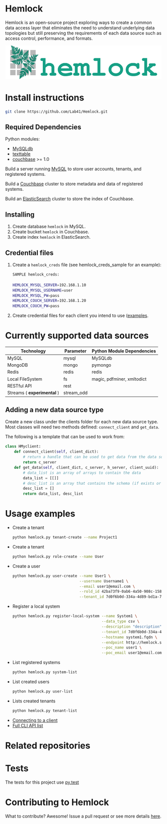 Hemlock
=======

Hemlock is an open-source project exploring ways to create a common data access
layer that eliminates the need to understand underlying data topologies but
still preserving the requirements of each data source such as access control,
performance, and formats.

![Hemlock L](docs/images/logo.png "Hemlock")

Install instructions
====================

```bash
git clone https://github.com/Lab41/Hemlock.git
```

Required Dependencies
---------------------

Python modules:
- [MySQLdb](http://mysql-python.sourceforge.net/MySQLdb.html)
- [texttable](https://pypi.python.org/pypi/texttable)
- [couchbase](http://www.couchbase.com/communities/python/getting-started) >= 1.0

Build a server running [MySQL](http://www.mysql.com/) to store user accounts, tenants, and registered 
systems.

Build a [Couchbase](http://www.couchbase.com/) cluster to store metadata and data of registered systems.

Build an [ElasticSearch](http://www.elasticsearch.org/) cluster to store the index of Couchbase.


Installing
----------

1. Create database ``hemlock`` in MySQL.
2. Create bucket ``hemlock`` in Couchbase.
3. Create index ``hemlock`` in ElasticSearch.


Credential files
----------------

1. Create a ``hemlock_creds`` file (see hemlock_creds_sample for an example): 
    ```bash
    SAMPLE hemlock_creds:
    
    HEMLOCK_MYSQL_SERVER=192.168.1.10
    HEMLOCK_MYSQL_USERNAME=user
    HEMLOCK_MYSQL_PW=pass
    HEMLOCK_COUCH_SERVER=192.168.1.20
    HEMLOCK_COUCH_PW=pass
    ```
2. Create credential files for each client you intend to use ([examples](https://github.com/Lab41/Hemlock/clients/).


Currently supported data sources
================================

Technology | Parameter | Python Module Dependencies
---------- | --------- | ------------
MySQL      | mysql     | MySQLdb
MongoDB    | mongo     | pymongo
Redis      | redis     | redis
Local FileSystem | fs  | magic, pdfminer, xmltodict
RESTful API | rest     | 
Streams ( **experimental** )   | stream_odd |


Adding a new data source type
-----------------------------

Create a new class under the clients folder for each new data source type.  Most
classes will need two methods defined: ``connect_client`` and ``get_data``.

The following is a template that can be used to work from:

```python
class HMyclient:
    def connect_client(self, client_dict):
        # return a handle that can be used to get data from the data source
        return c_server
    def get_data(self, client_dict, c_server, h_server, client_uuid):
        # data_list is an array of arrays to contain the data
        data_list = [[]]
        # desc_list is an array that contains the schema (if exists or known)
        desc_list = []
        return data_list, desc_list
```

Usage examples
==============

- Create a tenant
    ```bash
    python hemlock.py tenant-create --name Project1
    ```
- Create a tenant
    ```bash
    python hemlock.py role-create --name User
    ```
- Create a user
    ```bash
    python hemlock.py user-create --name User1 \
                                  --username Username1 \
                                  --email user1@email.com \
                                  --rold_id 42ba73f9-0ab6-4a50-908c-1585955754f4 \
                                  --tenant_id 7d0f6b0d-334a-4d89-bd1a-70e8e1c04aa6
    ```
- Register a local system
    ```bash
    python hemlock.py register-local-system --name System1 \
                                            --data_type csv \
                                            --description "description" \
                                            --tenant_id 7d0f6b0d-334a-4d89-bd1a-70e8e1c04aa6 \
                                            --hostname system1.fqdn \
                                            --endpoint http://hemlock.server/ \
                                            --poc_name user1 \
                                            --poc_email user1@email.com
    ```
- List registered systems
    ```bash
    python hemlock.py system-list
    ```
- List created users
    ```bash
    python hemlock.py user-list
    ```
- Lists created tenants
    ```bash
    python hemlock.py tenant-list
    ```
- [Connecting to a client](https://github.com/Lab41/Hemlock/clients/)
- [Full CLI API list](https://github.com/Lab41/Hemlock/blob/master/docs/CLI.md)


Related repositories
====================

Tests
=====

The tests for this project use [py.test](http://pytest.org/latest/)

Contributing to Hemlock
=======================

What to contribute?  Awesome!  Issue a pull request or see more details [here](https://github.com/Lab41/Hemlock/blob/master/CONTRIBUTING.md).
